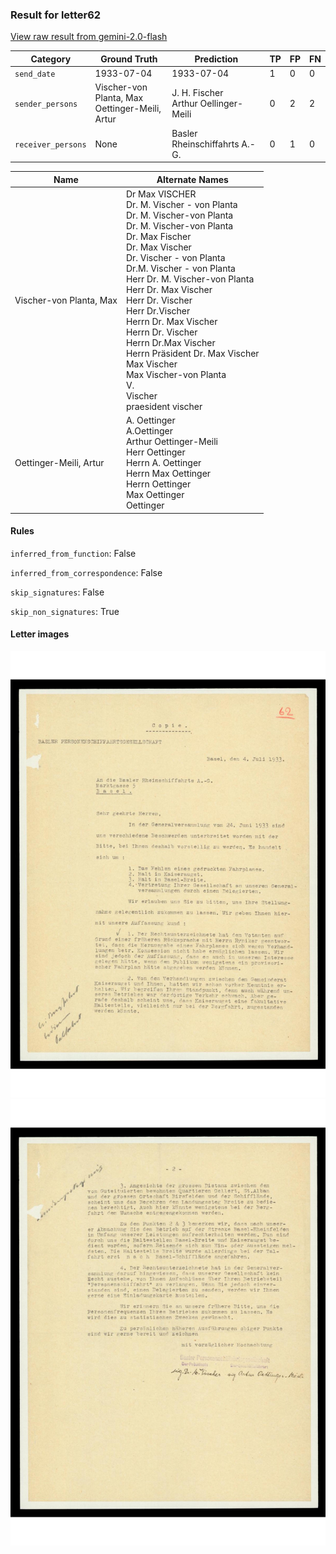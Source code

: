 ### Result for letter62
[View raw result from gemini-2.0-flash](https://github.com/RISE-UNIBAS/humanities_data_benchmark/blob/main/results/2025-09-30/T0045/request_T0045_letter62.json)


| Category          | Ground Truth | Prediction | TP | FP | FN |
|------------------|--------------|------------|----|----|----|
| `send_date`        | 1933-07-04 | 1933-07-04 | 1 | 0 | 0 |
| `sender_persons`  | Vischer-von Planta, Max<br>Oettinger-Meili, Artur | J. H. Fischer<br>Arthur Oellinger-Meili | 0 | 2 | 2 |
| `receiver_persons` | None | Basler Rheinschiffahrts A.-G. | 0 | 1 | 0 |

| Name | Alternate Names |
| --- | --- |
| Vischer-von Planta, Max | Dr Max VISCHER<br>Dr. M. Vischer - von Planta<br>Dr. M. Vischer-von Planta<br>Dr. M. Vischer-von Planta<br>Dr. Max Fischer<br>Dr. Max Vischer<br>Dr. Vischer - von Planta<br>Dr.M. Vischer - von Planta<br>Herr Dr. M. Vischer-von Planta<br>Herr Dr. Max Vischer<br>Herr Dr. Vischer<br>Herr Dr.Vischer<br>Herrn Dr. Max Vischer<br>Herrn Dr. Vischer<br>Herrn Dr.Max Vischer<br>Herrn Präsident Dr. Max Vischer<br>Max Vischer<br>Max Vischer-von Planta<br>V.<br>Vischer<br>praesident vischer |
| Oettinger-Meili, Artur | A. Oettinger<br>A.Oettinger<br>Arthur Oettinger-Meili<br>Herr Oettinger<br>Herrn A. Oettinger<br>Herrn Max Oettinger<br>Herrn Oettinger<br>Max Oettinger<br>Oettinger |

#### Rules
`inferred_from_function`: False

`inferred_from_correspondence`: False

`skip_signatures`: False

`skip_non_signatures`: True

#### Letter images

<img src="https://github.com/RISE-UNIBAS/humanities_data_benchmark/blob/main/benchmarks/metadata_extraction/images/letter62_p1.jpg?raw=true" alt="letter62_p1.jpg" width="800px">

<img src="https://github.com/RISE-UNIBAS/humanities_data_benchmark/blob/main/benchmarks/metadata_extraction/images/letter62_p2.jpg?raw=true" alt="letter62_p2.jpg" width="800px">

